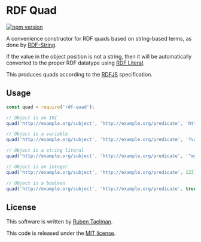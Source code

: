 # RDF Quad

[![npm version](https://badge.fury.io/js/rdf-quad.svg)](https://www.npmjs.com/package/rdf-quad)

A convenience constructor for RDF quads based on string-based terms, as done by [RDF-String](https://github.com/rubensworks/rdf-string.js).

If the value in the object position is not a string,
then it will be automatically converted to the proper RDF datatype using [RDF Literal](https://github.com/rubensworks/rdf-literal.js).

This produces quads according to the [RDFJS](https://github.com/rdfjs/representation-task-force/) specification.

## Usage

```javascript
const quad = require('rdf-quad');

// Object is an IRI
quad('http://example.org/subject', 'http://example.org/predicate', 'http://example.org/object');

// Object is a variable
quad('http://example.org/subject', 'http://example.org/predicate', '?variable');

// Object is a string literal
quad('http://example.org/subject', 'http://example.org/predicate', '"myString"', 'http://example.org/someGraph');

// Object is an integer
quad('http://example.org/subject', 'http://example.org/predicate', 123);

// Object is a boolean
quad('http://example.org/subject', 'http://example.org/predicate', true);
```

## License
This software is written by [Ruben Taelman](http://rubensworks.net/).

This code is released under the [MIT license](http://opensource.org/licenses/MIT).
